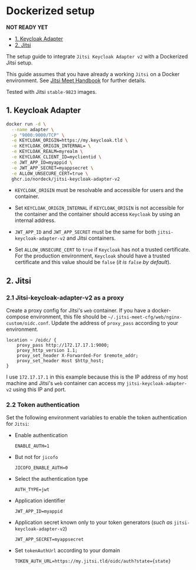 # Dockerized setup

**NOT READY YET**

- [1. Keycloak Adapter](#1-keycloak-adapter)
- [2. Jitsi](#2-jitsi)

The setup guide to integrate `Jitsi Keycloak Adapter v2` with a Dockerized Jitsi
setup.

This guide assumes that you have already a working `Jitsi` on a Docker
environment. See
[Jitsi Meet Handbook](https://jitsi.github.io/handbook/docs/devops-guide/devops-guide-docker/)
for further details.

Tested with Jitsi `stable-9823` images.

## 1. Keycloak Adapter

```bash
docker run -d \
  --name adapter \
  -p "9000:9000/TCP" \
  -e KEYCLOAK_ORIGIN=https://my.keycloak.tld \
  -e KEYCLOAK_ORIGIN_INTERNAL= \
  -e KEYCLOAK_REALM=myrealm \
  -e KEYCLOAK_CLIENT_ID=myclientid \
  -e JWT_APP_ID=myappid \
  -e JWT_APP_SECRET=myappsecret \
  -e ALLOW_UNSECURE_CERT=true \
  ghcr.io/nordeck/jitsi-keycloak-adapter-v2
```

- `KEYCLOAK_ORIGIN` must be resolvable and accessible for users and the
  container.

- Set `KEYCLOAK_ORIGIN_INTERNAL` if `KEYCLOAK_ORIGIN` is not accessible for the
  container and the container should access `Keycloak` by using an internal
  address.

- `JWT_APP_ID` and `JWT_APP_SECRET` must be the same for both
  `jitsi-keycloak-adapter-v2` and Jitsi containers.

- Set `ALLOW_UNSECURE_CERT` to `true` if `Keycloak` has not a trusted
  certificate. For the production environment, `Keycloak` should have a trusted
  certificate and this value should be `false` (_it is `false` by default_).

## 2. Jitsi

### 2.1 Jitsi-keycloak-adapter-v2 as a proxy

Create a proxy config for Jitsi's `web` container. If you have a docker-compose
environment, this file should be `~/.jitsi-meet-cfg/web/nginx-custom/oidc.conf`.
Update the address of `proxy_pass` according to your environment.

```config
location ~ /oidc/ {
    proxy_pass http://172.17.17.1:9000;
    proxy_http_version 1.1;
    proxy_set_header X-Forwarded-For $remote_addr;
    proxy_set_header Host $http_host;
}
```

I use `172.17.17.1` in this example because this is the IP address of my host
machine and Jitsi's `web` container can access my `jitsi-keycloak-adapter-v2`
using this IP and port.

### 2.2 Token authentication

Set the following environment variables to enable the token authentication for
`Jitsi`:

- Enable authentication

  `ENABLE_AUTH=1`

- But not for `jicofo`

  `JICOFO_ENABLE_AUTH=0`

- Select the authentication type

  `AUTH_TYPE=jwt`

- Application identifier

  `JWT_APP_ID=myappid`

- Application secret known only to your token generators (_such as_
  `jitsi-keycloak-adapter-v2`)

  `JWT_APP_SECRET=myappsecret`

- Set `tokenAuthUrl` according to your domain

  `TOKEN_AUTH_URL=https://my.jitsi.tld/oidc/auth?state={state}`
